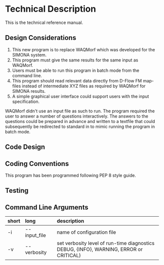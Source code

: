 # Technical Description

This is the technical reference manual.

## Design Considerations

1. This new program is to replace WAQMorf which was developed for the
SIMONA system.
1. This program must give the same results for the same input as
WAQMorf.
1. Users must be able to run this program in batch mode from the
command line.
1. This program should read relevant data directly from D-Flow FM
map-files instead of intermediate XYZ files as required by WAQMorf for
SIMONA results.
1. A simple graphical user interface could support users with the input
specification.

WAQMorf didn't use an input file as such to run. The program required
the user to answer a number of questions interactively. The answers to
the questions could be prepared in advance and written to a textfile
that could subsequently be redirected to standard in to mimic running
the program in batch mode.

## Code Design



## Coding Conventions

This program has been programmed following PEP 8 style guide.

## Testing

## Command Line Arguments

| short | long         | description                                 |
|-------|:-------------|:--------------------------------------------|
| -i    | --input_file | name of configuration file                  |
| -v    | --verbosity  | set verbosity level of run-time diagnostics <br> DEBUG, {INFO}, WARNING, ERROR or CRITICAL)  |
